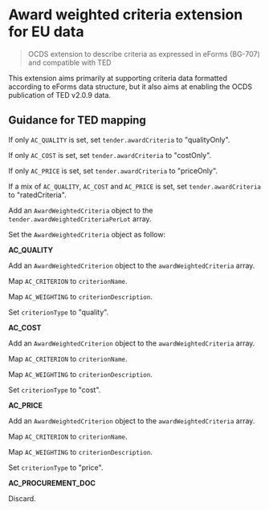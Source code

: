 # Award weighted criteria extension for EU data

> OCDS extension to describe criteria as expressed in eForms (BG-707) and compatible with TED

This extension aims primarily at supporting criteria data formatted according to eForms data structure, but it also aims at enabling the OCDS publication of TED v2.0.9 data.

## Guidance for TED mapping

If only `AC_QUALITY` is set,  set `tender.awardCriteria` to "qualityOnly".

If only `AC_COST` is set, set `tender.awardCriteria` to "costOnly".

If only `AC_PRICE` is set, set `tender.awardCriteria` to "priceOnly".

If a mix of `AC_QUALITY`, `AC_COST` and `AC_PRICE` is set, set `tender.awardCriteria` to "ratedCriteria".

Add an `AwardWeightedCriteria` object to the `tender.awardWeightedCriteriaPerLot` array.

Set the `AwardWeightedCriteria` object as follow:

**AC_QUALITY**

Add an `AwardWeightedCriterion` object to the `awardWeightedCriteria` array.

Map `AC_CRITERION` to `criterionName`.

Map `AC_WEIGHTING` to `criterionDescription`.

Set `criterionType` to "quality".

**AC_COST**

Add an `AwardWeightedCriterion` object to the `awardWeightedCriteria` array.

Map `AC_CRITERION` to `criterionName`.

Map `AC_WEIGHTING` to `criterionDescription`.

Set `criterionType` to "cost".

**AC_PRICE**

Add an `AwardWeightedCriterion` object to the `awardWeightedCriteria` array.

Map `AC_CRITERION` to `criterionName`.

Map `AC_WEIGHTING` to `criterionDescription`.

Set `criterionType` to "price".

**AC_PROCUREMENT_DOC**

Discard.
